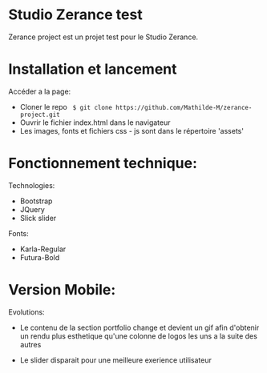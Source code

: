 # Studio Zerance test
Zerance project est un projet test pour le Studio Zerance.

# Installation et lancement
Accéder a la page:
- Cloner le repo  `` $ git clone https://github.com/Mathilde-M/zerance-project.git``
- Ouvrir le fichier index.html dans le  navigateur
- Les images, fonts et fichiers css - js sont dans le répertoire 'assets'

# Fonctionnement technique:
Technologies:
- Bootstrap
- JQuery
- Slick slider

Fonts:
- Karla-Regular 
- Futura-Bold


# Version Mobile:
Evolutions:
- Le contenu de la section portfolio change et devient un gif afin d'obtenir un rendu plus esthetique
qu'une colonne de logos les uns a la suite des autres

- Le slider disparait pour une meilleure exerience utilisateur



